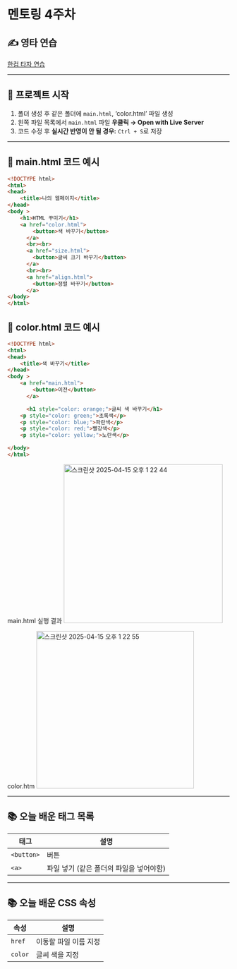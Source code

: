 # 멘토링 4주차

## ✍️ 영타 연습  
[한컴 타자 연습](https://www.hancomtaja.com/ko)

---

## 📁 프로젝트 시작
1. 폴더 생성 후 같은 폴더에 `main.html`, ‘color.html’ 파일 생성
2. 왼쪽 파일 목록에서 `main.html` 파일 **우클릭 → Open with Live Server**
3. 코드 수정 후 **실시간 반영이 안 될 경우:** `Ctrl + S`로 저장

---

## 🧾 main.html 코드 예시

```html
<!DOCTYPE html>
<html>
<head>
    <title>나의 웹페이지</title>
</head>
<body >
    <h1>HTML 꾸미기</h1>
    <a href="color.html">
        <button>색 바꾸기</button>
      </a>
      <br><br>
      <a href="size.html">
        <button>글씨 크기 바꾸기</button>
      </a>
      <br><br>
      <a href="align.html">
        <button>정렬 바꾸기</button>
      </a>
</body>
</html>

```

## 🧾 color.html 코드 예시

```html
<!DOCTYPE html>
<html>
<head>
    <title>색 바꾸기</title>
</head>
<body >
    <a href="main.html">
        <button>이전</button>
      </a>

      <h1 style="color: orange;">글씨 색 바꾸기</h1>
    <p style="color: green;">초록색</p>
    <p style="color: blue;">파란색</p>
    <p style="color: red;">빨강색</p>
    <p style="color: yellow;">노란색</p>

</body>
</html>

```
main.html 실행 결과
<img width="360" alt="스크린샷 2025-04-15 오후 1 22 44" src="https://github.com/user-attachments/assets/d039acd3-c863-4da9-b772-a4900e4b4103" />

color.htm
<img width="357" alt="스크린샷 2025-04-15 오후 1 22 55" src="https://github.com/user-attachments/assets/93495555-9389-4e78-8285-6e3d29606d31" />

---

## 📚 오늘 배운 태그 목록

| 태그 | 설명 |
|------|------|
| `<button>` | 버튼 |
| `<a>` | 파일 넣기 (같은 폴더의 파일을 넣어야함) |

---
## 📚 오늘 배운 CSS 속성 
| 속성 | 설명 |
|------|------|
| `href` | 이동할 파일 이름 지정 |
| `color` | 글씨 색을 지정 |
